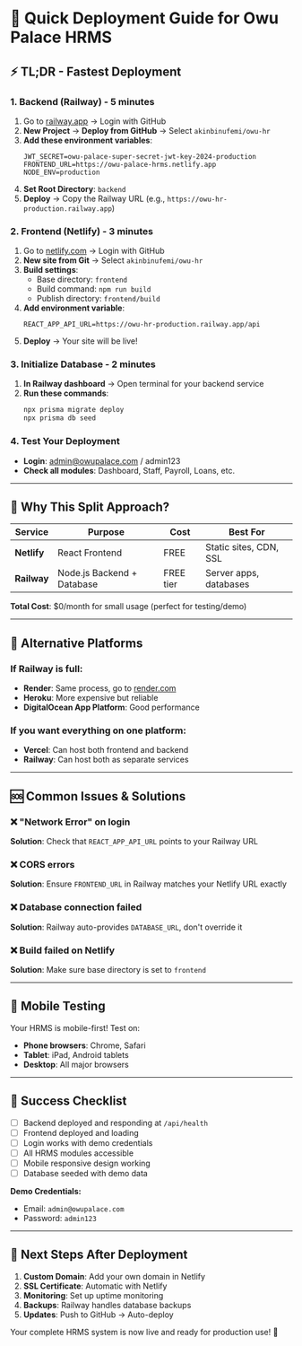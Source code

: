 # 🚀 Quick Deployment Guide for Owu Palace HRMS

## ⚡ TL;DR - Fastest Deployment

### 1. Backend (Railway) - 5 minutes
1. Go to [railway.app](https://railway.app) → Login with GitHub
2. **New Project** → **Deploy from GitHub** → Select `akinbinufemi/owu-hr`
3. **Add these environment variables**:
   ```
   JWT_SECRET=owu-palace-super-secret-jwt-key-2024-production
   FRONTEND_URL=https://owu-palace-hrms.netlify.app
   NODE_ENV=production
   ```
4. **Set Root Directory**: `backend`
5. **Deploy** → Copy the Railway URL (e.g., `https://owu-hr-production.railway.app`)

### 2. Frontend (Netlify) - 3 minutes
1. Go to [netlify.com](https://netlify.com) → Login with GitHub
2. **New site from Git** → Select `akinbinufemi/owu-hr`
3. **Build settings**:
   - Base directory: `frontend`
   - Build command: `npm run build`
   - Publish directory: `frontend/build`
4. **Add environment variable**:
   ```
   REACT_APP_API_URL=https://owu-hr-production.railway.app/api
   ```
5. **Deploy** → Your site will be live!

### 3. Initialize Database - 2 minutes
1. **In Railway dashboard** → Open terminal for your backend service
2. **Run these commands**:
   ```bash
   npx prisma migrate deploy
   npx prisma db seed
   ```

### 4. Test Your Deployment
- **Login**: admin@owupalace.com / admin123
- **Check all modules**: Dashboard, Staff, Payroll, Loans, etc.

---

## 🎯 Why This Split Approach?

| Service | Purpose | Cost | Best For |
|---------|---------|------|----------|
| **Netlify** | React Frontend | FREE | Static sites, CDN, SSL |
| **Railway** | Node.js Backend + Database | FREE tier | Server apps, databases |

**Total Cost**: $0/month for small usage (perfect for testing/demo)

---

## 🔧 Alternative Platforms

### If Railway is full:
- **Render**: Same process, go to [render.com](https://render.com)
- **Heroku**: More expensive but reliable
- **DigitalOcean App Platform**: Good performance

### If you want everything on one platform:
- **Vercel**: Can host both frontend and backend
- **Railway**: Can host both as separate services

---

## 🆘 Common Issues & Solutions

### ❌ "Network Error" on login
**Solution**: Check that `REACT_APP_API_URL` points to your Railway URL

### ❌ CORS errors
**Solution**: Ensure `FRONTEND_URL` in Railway matches your Netlify URL exactly

### ❌ Database connection failed
**Solution**: Railway auto-provides `DATABASE_URL`, don't override it

### ❌ Build failed on Netlify
**Solution**: Make sure base directory is set to `frontend`

---

## 📱 Mobile Testing

Your HRMS is mobile-first! Test on:
- **Phone browsers**: Chrome, Safari
- **Tablet**: iPad, Android tablets
- **Desktop**: All major browsers

---

## 🎉 Success Checklist

- [ ] Backend deployed and responding at `/api/health`
- [ ] Frontend deployed and loading
- [ ] Login works with demo credentials
- [ ] All HRMS modules accessible
- [ ] Mobile responsive design working
- [ ] Database seeded with demo data

**Demo Credentials:**
- Email: `admin@owupalace.com`
- Password: `admin123`

---

## 🚀 Next Steps After Deployment

1. **Custom Domain**: Add your own domain in Netlify
2. **SSL Certificate**: Automatic with Netlify
3. **Monitoring**: Set up uptime monitoring
4. **Backups**: Railway handles database backups
5. **Updates**: Push to GitHub → Auto-deploy

Your complete HRMS system is now live and ready for production use! 🎊